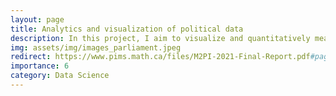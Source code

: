 ```yaml
---
layout: page
title: Analytics and visualization of political data
description: In this project, I aim to visualize and quantitatively measure politicians' performance using legislative data.
img: assets/img/images_parliament.jpeg
redirect: https://www.pims.math.ca/files/M2PI-2021-Final-Report.pdf#page=53
importance: 6
category: Data Science
---
```


